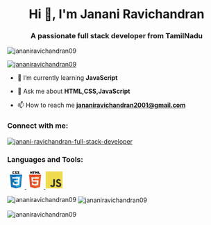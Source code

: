 <h1 align="center">Hi 👋, I'm Janani Ravichandran</h1>
<h3 align="center">A passionate full stack developer from TamilNadu</h3>

<p align="left"> <img src="https://komarev.com/ghpvc/?username=jananiravichandran09&label=Profile%20views&color=0e75b6&style=flat" alt="jananiravichandran09" /> </p>

<p align="left"> <a href="https://github.com/ryo-ma/github-profile-trophy"><img src="https://github-profile-trophy.vercel.app/?username=jananiravichandran09" alt="jananiravichandran09" /></a> </p>

- 🌱 I’m currently learning **JavaScript**

- 💬 Ask me about **HTML,CSS,JavaScript**

- 📫 How to reach me **jananiravichandran2001@gmail.com**

<h3 align="left">Connect with me:</h3>
<p align="left">
<a href="https://linkedin.com/in/janani-ravichandran-full-stack-developer" target="blank"><img align="center" src="https://raw.githubusercontent.com/rahuldkjain/github-profile-readme-generator/master/src/images/icons/Social/linked-in-alt.svg" alt="janani-ravichandran-full-stack-developer" height="30" width="40" /></a>
</p>

<h3 align="left">Languages and Tools:</h3>
<p align="left"> <a href="https://www.w3schools.com/css/" target="_blank" rel="noreferrer"> <img src="https://raw.githubusercontent.com/devicons/devicon/master/icons/css3/css3-original-wordmark.svg" alt="css3" width="40" height="40"/> </a> <a href="https://www.w3.org/html/" target="_blank" rel="noreferrer"> <img src="https://raw.githubusercontent.com/devicons/devicon/master/icons/html5/html5-original-wordmark.svg" alt="html5" width="40" height="40"/> </a> <a href="https://developer.mozilla.org/en-US/docs/Web/JavaScript" target="_blank" rel="noreferrer"> <img src="https://raw.githubusercontent.com/devicons/devicon/master/icons/javascript/javascript-original.svg" alt="javascript" width="40" height="40"/> </a> </p>

<p><img align="left" src="https://github-readme-stats.vercel.app/api/top-langs?username=jananiravichandran09&show_icons=true&locale=en&layout=compact" alt="jananiravichandran09" /></p>

<p>&nbsp;<img align="center" src="https://github-readme-stats.vercel.app/api?username=jananiravichandran09&show_icons=true&locale=en" alt="jananiravichandran09" /></p>

<p><img align="center" src="https://github-readme-streak-stats.herokuapp.com/?user=jananiravichandran09&" alt="jananiravichandran09" /></p>
